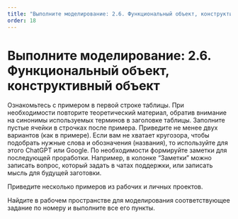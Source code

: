 ```yaml
---
title: "Выполните моделирование: 2.6. Функциональный объект, конструктивный объект"
order: 18
---
```


# Выполните моделирование: 2.6. Функциональный объект, конструктивный объект

Ознакомьтесь с примером в первой строке таблицы. При необходимости повторите теоретический материал, обратив внимание на синонимы используемых терминов в заголовке таблицы. Заполните пустые ячейки в строчках после примера. Приведите не менее двух вариантов (как в примере). Если вам не хватает кругозора, чтобы подобрать нужные слова и обозначения (названия), то используйте для этого ChatGPT или Google. По необходимости формируйте заметки для последующей проработки. Например, в колонке “Заметки” можно записать вопрос, который задать в чатах поддержки, или записать мысль для будущей заготовки.

Приведите несколько примеров из рабочих и личных проектов.

Найдите в рабочем пространстве для моделирования соответствующее задание по номеру и выполните все его пункты.

